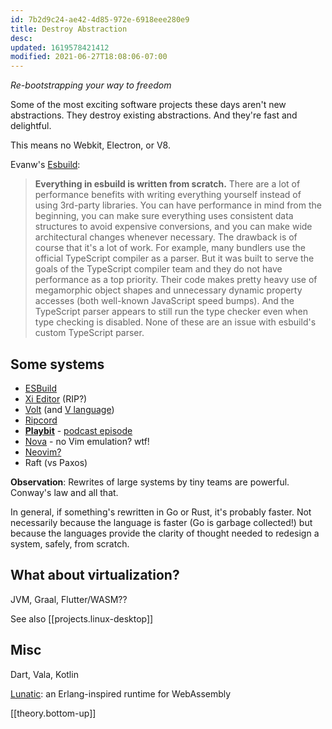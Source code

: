 ```yaml
---
id: 7b2d9c24-ae42-4d85-972e-6918eee280e9
title: Destroy Abstraction
desc: 
updated: 1619578421412
modified: 2021-06-27T18:08:06-07:00
---
```


_Re-bootstrapping your way to freedom_

Some of the most exciting software projects these days aren't new abstractions. They destroy existing abstractions. And they're fast and delightful.

This means no Webkit, Electron, or V8.

Evanw's [Esbuild](https://esbuild.github.io/faq/#why-is-esbuild-fast):

> **Everything in esbuild is written from scratch.**
> There are a lot of performance benefits with writing everything yourself instead of using 3rd-party libraries. You can have performance in mind from the beginning, you can make sure everything uses consistent data structures to avoid expensive conversions, and you can make wide architectural changes whenever necessary. The drawback is of course that it's a lot of work.
> For example, many bundlers use the official TypeScript compiler as a parser. But it was built to serve the goals of the TypeScript compiler team and they do not have performance as a top priority. Their code makes pretty heavy use of megamorphic object shapes and unnecessary dynamic property accesses (both well-known JavaScript speed bumps). And the TypeScript parser appears to still run the type checker even when type checking is disabled. None of these are an issue with esbuild's custom TypeScript parser.

## Some systems

- [ESBuild](https://esbuild.github.io/)
- [Xi Editor](https://raphlinus.github.io/xi/2020/06/27/xi-retrospective.html) (RIP?)
- [Volt](https://volt-app.com/) (and [V language](https://vlang.io/))
- [Ripcord](https://cancel.fm/ripcord/)
- [**Playbit**](https://playb.it/) - [podcast episode](https://museapp.com/podcast/27-playful-software/)
- [Nova](https://nova.app/) - no Vim emulation? wtf!
- [Neovim?](https://neovim.io/)
- Raft (vs Paxos)

**Observation**: Rewrites of large systems by tiny teams are powerful. Conway's law and all that.

In general, if something's rewritten in Go or Rust, it's probably faster. Not necessarily because the language is faster (Go is garbage collected!) but because the languages provide the clarity of thought needed to redesign a system, safely, from scratch.

## What about virtualization?

JVM, Graal, Flutter/WASM??

See also [[projects.linux-desktop]]

## Misc

Dart, Vala, Kotlin

[Lunatic](https://lunatic.solutions/): an Erlang-inspired runtime for WebAssembly

[[theory.bottom-up]]